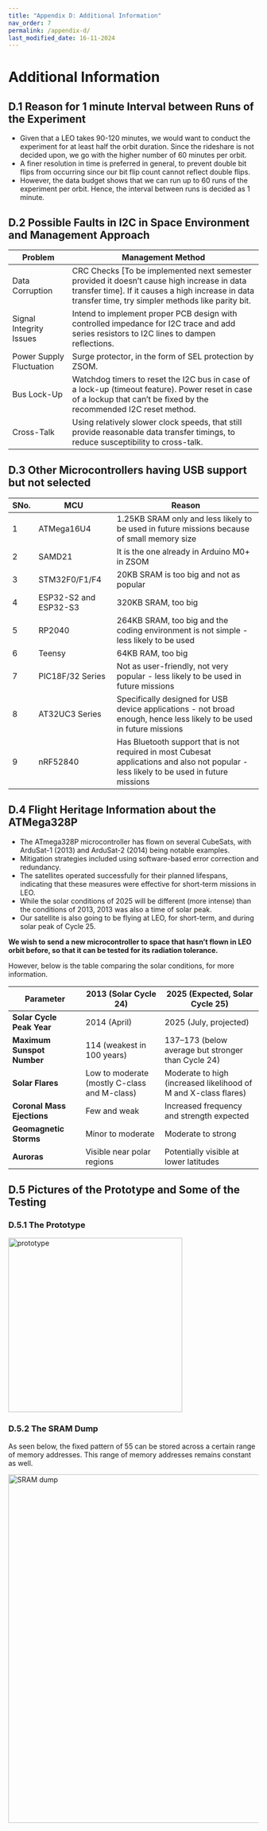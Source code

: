 ```yaml
---
title: "Appendix D: Additional Information"
nav_order: 7
permalink: /appendix-d/
last_modified_date: 16-11-2024
---
```


# Additional Information

## D.1 Reason for 1 minute Interval between Runs of the Experiment

<ul>
	<li>Given that a LEO takes 90-120 minutes, we would want to conduct the experiment for at least half the orbit duration. Since the rideshare is not decided upon, we go with the higher number of 60 minutes per orbit. </li>
	<li>A finer resolution in time is preferred in general, to prevent double bit flips from occurring since our bit flip count cannot reflect double flips. </li>
	<li>However, the data budget shows that we can run up to 60 runs of the experiment per orbit. Hence, the interval between runs is decided as 1 minute.</li>
</ul>


## D.2 Possible Faults in I2C in Space Environment and Management Approach

<table>
  <thead>
    <tr>
      <th>Problem</th>
      <th>Management Method</th>
    </tr>
  </thead>
  <tbody>
    <tr>
      <td>Data Corruption</td>
      <td>CRC Checks [To be implemented next semester provided it doesn’t cause high increase in data transfer time]. If it causes a high increase in data transfer time, try simpler methods like parity bit.</td>
    </tr>
    <tr>
      <td>Signal Integrity Issues</td>
      <td>Intend to implement proper PCB design with controlled impedance for I2C trace and add series resistors to I2C lines to dampen reflections.</td>
    </tr>
    <tr>
      <td>Power Supply Fluctuation</td>
      <td>Surge protector, in the form of SEL protection by ZSOM.</td>
    </tr>
    <tr>
      <td>Bus Lock-Up</td>
      <td>Watchdog timers to reset the I2C bus in case of a lock-up (timeout feature). Power reset in case of a lockup that can’t be fixed by the recommended I2C reset method.</td>
    </tr>
    <tr>
      <td>Cross-Talk</td>
      <td>Using relatively slower clock speeds, that still provide reasonable data transfer timings, to reduce susceptibility to cross-talk.</td>
    </tr>
  </tbody>
</table>



## D.3 Other Microcontrollers having USB support but not selected

<table>
  <thead>
    <tr>
      <th>SNo.</th>
      <th>MCU</th>
      <th>Reason</th>
    </tr>
  </thead>
  <tbody>
    <tr>
      <td>1</td>
      <td>ATMega16U4</td>
      <td>1.25KB SRAM only and less likely to be used in future missions because of small memory size</td>
    </tr>
    <tr>
      <td>2</td>
      <td>SAMD21</td>
      <td>It is the one already in Arduino M0+ in ZSOM</td>
    </tr>
    <tr>
      <td>3</td>
      <td>STM32F0/F1/F4</td>
      <td>20KB SRAM is too big and not as popular</td>
    </tr>
    <tr>
      <td>4</td>
      <td>ESP32-S2 and ESP32-S3</td>
      <td>320KB SRAM, too big</td>
    </tr>
    <tr>
      <td>5</td>
      <td>RP2040</td>
      <td>264KB SRAM, too big and the coding environment is not simple - less likely to be used</td>
    </tr>
    <tr>
      <td>6</td>
      <td>Teensy</td>
      <td>64KB RAM, too big</td>
    </tr>
    <tr>
      <td>7</td>
      <td>PIC18F/32 Series</td>
      <td>Not as user-friendly, not very popular - less likely to be used in future missions</td>
    </tr>
    <tr>
      <td>8</td>
      <td>AT32UC3 Series</td>
      <td>Specifically designed for USB device applications - not broad enough, hence less likely to be used in future missions</td>
    </tr>
    <tr>
      <td>9</td>
      <td>nRF52840</td>
      <td>Has Bluetooth support that is not required in most Cubesat applications and also not popular - less likely to be used in future missions</td>
    </tr>
  </tbody>
</table>


## D.4 Flight Heritage Information about the ATMega328P 

<ul>
	<li>The ATmega328P microcontroller has flown on several CubeSats, with ArduSat-1 (2013) and ArduSat-2 (2014) being notable examples. </li>
	<li>Mitigation strategies included using software-based error correction and redundancy. </li>
	<li> The satellites operated successfully for their planned lifespans, indicating that these measures were effective for short-term missions in LEO.</li>
	<li>While the solar conditions of 2025 will be different (more intense) than the conditions of 2013, 2013 was also a time of solar peak. </li>
	<li>Our satellite is also going to be flying at LEO, for short-term, and during solar peak of Cycle 25.</li>
</ul>

 <b>We wish to send a new microcontroller to space that hasn’t flown in LEO orbit before, so that it can be tested for its radiation tolerance.</b>

However, below is the table comparing the solar conditions, for more information. 

<table>
  <thead>
    <tr>
      <th>Parameter</th>
      <th>2013 (Solar Cycle 24)</th>
      <th>2025 (Expected, Solar Cycle 25)</th>
    </tr>
  </thead>
  <tbody>
    <tr>
      <td><strong>Solar Cycle Peak Year</strong></td>
      <td>2014 (April)</td>
      <td>2025 (July, projected)</td>
    </tr>
    <tr>
      <td><strong>Maximum Sunspot Number</strong></td>
      <td>114 (weakest in 100 years)</td>
      <td>137–173 (below average but stronger than Cycle 24)</td>
    </tr>
    <tr>
      <td><strong>Solar Flares</strong></td>
      <td>Low to moderate (mostly C-class and M-class)</td>
      <td>Moderate to high (increased likelihood of M and X-class flares)</td>
    </tr>
    <tr>
      <td><strong>Coronal Mass Ejections</strong></td>
      <td>Few and weak</td>
      <td>Increased frequency and strength expected</td>
    </tr>
    <tr>
      <td><strong>Geomagnetic Storms</strong></td>
      <td>Minor to moderate</td>
      <td>Moderate to strong</td>
    </tr>
    <tr>
      <td><strong>Auroras</strong></td>
      <td>Visible near polar regions</td>
      <td>Potentially visible at lower latitudes</td>
    </tr>
  </tbody>
</table>


## D.5 Pictures of the Prototype and Some of the Testing

### D.5.1 The Prototype

<img src="{{site.baseurl}}/assets/images/appendix_d/img_1.png" alt="prototype" width="350">

### D.5.2 The SRAM Dump
As seen below, the fixed pattern of 55 can be stored across a certain range of memory addresses. This range of memory addresses remains constant as well.

<img src="{{site.baseurl}}/assets/images/appendix_d/img_2.png" alt="SRAM dump" width="700">